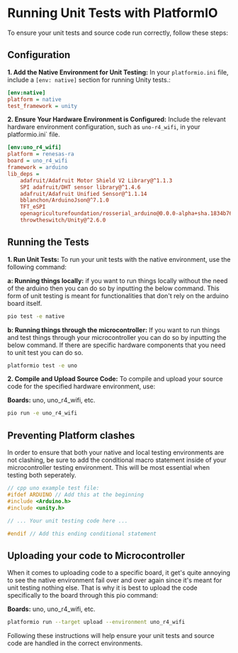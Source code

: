 # Running Unit Tests with PlatformIO

To ensure your unit tests and source code run correctly, follow these steps:

## Configuration

**1. Add the Native Environment for Unit Testing:** In your `platformio.ini` file, include a `[env: native]` section for running Unity tests.:

```ini
[env:native]
platform = native
test_framework = unity
```

**2. Ensure Your Hardware Environment is Configured:** Include  the relevant hardware environment configuration, such as `uno-r4_wifi`, in your platformio.ini` file.

```ini
[env:uno_r4_wifi] 
platform = renesas-ra 
board = uno_r4_wifi 
framework = arduino 
lib_deps = 
    adafruit/Adafruit Motor Shield V2 Library@^1.1.3 
    SPI adafruit/DHT sensor library@^1.4.6 
    adafruit/Adafruit Unified Sensor@^1.1.14 
    bblanchon/ArduinoJson@^7.1.0 
    TFT_eSPI 
    openagriculturefoundation/rosserial_arduino@0.0.0-alpha+sha.1834b766b0 
    throwtheswitch/Unity@^2.6.0
```

## Running the Tests

**1. Run Unit Tests:** To run your unit tests with the native environment, use the following command:

**a: Running things locally:**
if you want to run things locally without the need of the arduino then you can do so by inputting the below command. This form of unit testing is meant for functionalities that don't rely on the arduino board itself.
```sh
pio test -e native
```

**b: Running things through the microcontroller:**
If you want to run things and test things through your microcontroller you can do so by inputting the below command. If there are specific hardware components that you need to unit test you can do so.
```sh
platformio test -e uno
```

**2. Compile and Upload Source Code:** To compile and upload your source code for the specified hardware environment, use: 

**Boards:** uno, uno_r4_wifi, etc.
```sh
pio run -e uno_r4_wifi
```

## Preventing Platform clashes
In order to ensure that both your native and local testing environments are not clashing, be sure to add the conditional macro statement inside of your microcontroller testing environment. This will be most essential when testing both seperately.

```cpp
// cpp uno example test file:
#ifdef ARDUINO // Add this at the beginning
#include <Arduino.h>
#include <unity.h>

// ... Your unit testing code here ...

#endif // Add this ending conditional statement
```

## Uploading your code to Microcontroller
When it comes to uploading code to a specific board, it get's quite annoying to see the native environment fail over and over again since it's meant for unit testing nothing else. That is why it is best to upload the code specifically to the board through this pio command:

**Boards:** uno, uno_r4_wifi, etc.

```sh
platformio run --target upload --environment uno_r4_wifi
```

Following these instructions will help ensure your unit tests and source code are handled in the correct environments.